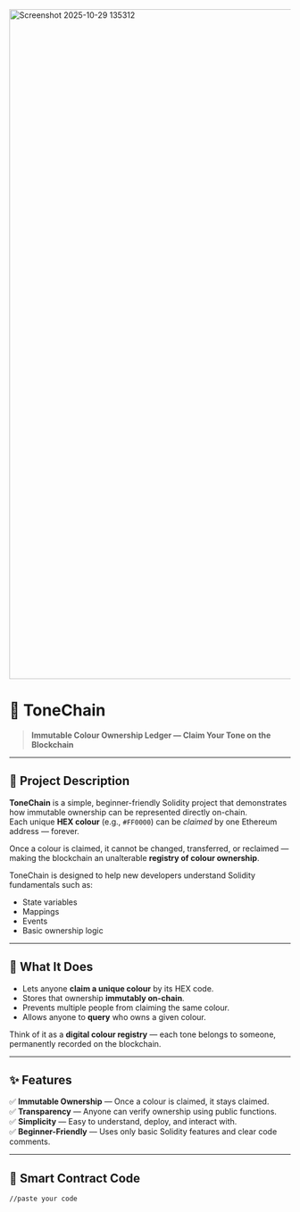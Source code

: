 <img width="1920" height="1200" alt="Screenshot 2025-10-29 135312" src="https://github.com/user-attachments/assets/720d6530-3ad3-40bb-a20f-a3844d7ecc55" />

# 🎨 ToneChain

> **Immutable Colour Ownership Ledger — Claim Your Tone on the Blockchain**

---

## 🧩 Project Description

**ToneChain** is a simple, beginner-friendly Solidity project that demonstrates how immutable ownership can be represented directly on-chain.  
Each unique **HEX colour** (e.g., `#FF0000`) can be *claimed* by one Ethereum address — forever.

Once a colour is claimed, it cannot be changed, transferred, or reclaimed — making the blockchain an unalterable **registry of colour ownership**.

ToneChain is designed to help new developers understand Solidity fundamentals such as:
- State variables  
- Mappings  
- Events  
- Basic ownership logic  

---

## 🚀 What It Does

- Lets anyone **claim a unique colour** by its HEX code.  
- Stores that ownership **immutably on-chain**.  
- Prevents multiple people from claiming the same colour.  
- Allows anyone to **query** who owns a given colour.

Think of it as a **digital colour registry** — each tone belongs to someone, permanently recorded on the blockchain.

---

## ✨ Features

✅ **Immutable Ownership** — Once a colour is claimed, it stays claimed.  
✅ **Transparency** — Anyone can verify ownership using public functions.  
✅ **Simplicity** — Easy to understand, deploy, and interact with.  
✅ **Beginner-Friendly** — Uses only basic Solidity features and clear code comments.

---

## 📜 Smart Contract Code

```solidity
//paste your code
